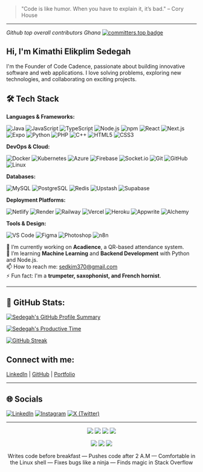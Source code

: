 > "Code is like humor. When you have to explain it, it’s bad." – Cory House

---
*Github top overall contributors Ghana*    [![committers.top badge](https://user-badge.committers.top/ghana_private/sedegah.svg)](https://user-badge.committers.top/ghana_private/sedegah)




## Hi, I'm Kimathi Elikplim Sedegah 
I'm the Founder of Code Cadence, passionate about building innovative software and web applications. I love solving problems, exploring new technologies, and collaborating on exciting projects.



## 🛠️ Tech Stack

**Languages & Frameworks:**

![Java](https://img.shields.io/badge/Java-ED8B00?style=for-the-badge\&logo=openjdk\&logoColor=white)
![JavaScript](https://img.shields.io/badge/JavaScript-F7DF1E?style=for-the-badge\&logo=javascript\&logoColor=black)
![TypeScript](https://img.shields.io/badge/TypeScript-3178C6?style=for-the-badge\&logo=typescript\&logoColor=white)
![Node.js](https://img.shields.io/badge/Node.js-339933?style=for-the-badge\&logo=nodedotjs\&logoColor=white)
![npm](https://img.shields.io/badge/npm-CB3837?style=for-the-badge\&logo=npm\&logoColor=white)
![React](https://img.shields.io/badge/React-20232A?style=for-the-badge\&logo=react\&logoColor=61DAFB)
![Next.js](https://img.shields.io/badge/Next.js-000000?style=for-the-badge\&logo=nextdotjs\&logoColor=white)
![Expo](https://img.shields.io/badge/Expo-000020?style=for-the-badge\&logo=expo\&logoColor=white)
![Python](https://img.shields.io/badge/Python-3776AB?style=for-the-badge\&logo=python\&logoColor=white)
![PHP](https://img.shields.io/badge/PHP-777BB4?style=for-the-badge\&logo=php\&logoColor=white)
![C++](https://img.shields.io/badge/C++-00599C?style=for-the-badge\&logo=c%2B%2B\&logoColor=white)
![HTML5](https://img.shields.io/badge/HTML5-E34F26?style=for-the-badge\&logo=html5\&logoColor=white)
![CSS3](https://img.shields.io/badge/CSS3-1572B6?style=for-the-badge\&logo=css3\&logoColor=white)

**DevOps & Cloud:**

![Docker](https://img.shields.io/badge/Docker-2496ED?style=for-the-badge\&logo=docker\&logoColor=white)
![Kubernetes](https://img.shields.io/badge/Kubernetes-326CE5?style=for-the-badge\&logo=kubernetes\&logoColor=white)
![Azure](https://img.shields.io/badge/Azure-0089D6?style=for-the-badge\&logo=microsoft-azure\&logoColor=white)
![Firebase](https://img.shields.io/badge/Firebase-FFCA28?style=for-the-badge\&logo=firebase\&logoColor=black)
![Socket.io](https://img.shields.io/badge/Socket.io-010101?style=for-the-badge\&logo=socket.io\&logoColor=white)
![Git](https://img.shields.io/badge/Git-F05032?style=for-the-badge\&logo=git\&logoColor=white)
![GitHub](https://img.shields.io/badge/GitHub-181717?style=for-the-badge\&logo=github\&logoColor=white)
![Linux](https://img.shields.io/badge/Linux-FCC624?style=for-the-badge\&logo=linux\&logoColor=black)

**Databases:**

![MySQL](https://img.shields.io/badge/MySQL-4479A1?style=for-the-badge\&logo=mysql\&logoColor=white)
![PostgreSQL](https://img.shields.io/badge/PostgreSQL-4169E1?style=for-the-badge\&logo=postgresql\&logoColor=white)
![Redis](https://img.shields.io/badge/Redis-DC382D?style=for-the-badge\&logo=redis\&logoColor=white)
![Upstash](https://img.shields.io/badge/Upstash-01B755?style=for-the-badge\&logo=upstash\&logoColor=white)
![Supabase](https://img.shields.io/badge/Supabase-3ECF8E?style=for-the-badge\&logo=supabase\&logoColor=white)

**Deployment Platforms:**

![Netlify](https://img.shields.io/badge/Netlify-00C7B7?style=for-the-badge\&logo=netlify\&logoColor=white)
![Render](https://img.shields.io/badge/Render-46E3B7?style=for-the-badge\&logo=render\&logoColor=white)
![Railway](https://img.shields.io/badge/Railway-0B0D0E?style=for-the-badge\&logo=railway\&logoColor=white)
![Vercel](https://img.shields.io/badge/Vercel-000000?style=for-the-badge\&logo=vercel\&logoColor=white)
![Heroku](https://img.shields.io/badge/Heroku-430098?style=for-the-badge\&logo=heroku\&logoColor=white)
![Appwrite](https://img.shields.io/badge/Appwrite-F02E65?style=for-the-badge\&logo=appwrite\&logoColor=white)
![Alchemy](https://img.shields.io/badge/Alchemy-14142B?style=for-the-badge\&logo=alchemy\&logoColor=white)

**Tools & Design:**

![VS Code](https://img.shields.io/badge/VS_Code-007ACC?style=for-the-badge\&logo=visual-studio-code\&logoColor=white)
![Figma](https://img.shields.io/badge/Figma-F24E1E?style=for-the-badge\&logo=figma\&logoColor=white)
![Photoshop](https://img.shields.io/badge/Photoshop-31A8FF?style=for-the-badge\&logo=adobe-photoshop\&logoColor=white)
![n8n](https://img.shields.io/badge/n8n-A463F2?style=for-the-badge&logo=n8n&logoColor=white)


🔭 I’m currently working on **Acadience**, a QR-based attendance system.  
🌱 I’m learning **Machine Learning** and **Backend Development** with Python and Node.js.  
📫 How to reach me: [sedkim370@gmail.com](mailto:kimathisedegah@outlook.com)  
⚡ Fun fact: I'm a **trumpeter, saxophonist, and French hornist**.

---
## 🚀 GitHub Stats:

[![Sedegah's GitHub Profile Summary](https://github-profile-summary-cards.vercel.app/api/cards/profile-details?username=Sedegah&theme=dark)](https://github.com/Sedegah)

[![Sedegah's Productive Time](https://github-profile-summary-cards.vercel.app/api/cards/productive-time?username=Sedegah&theme=dark)](https://github.com/Sedegah)

[![GitHub Streak](https://streak-stats.demolab.com?user=Sedegah&theme=dark&hide_border=true)](https://github.com/Sedegah)





## Connect with me:
[LinkedIn](https://linkedin.com/in/kimathi-sedegah) | [GitHub](https://github.com/sedegah) | [Portfolio](https://kimathisedegah.vercel.app)

---
## 

## 🌐 Socials

[![LinkedIn](https://img.shields.io/badge/LinkedIn-0077B5?style=for-the-badge&logo=linkedin&logoColor=white)](https://www.linkedin.com/in/kimathi-sedegah)
[![Instagram](https://img.shields.io/badge/Instagram-E4405F?style=for-the-badge&logo=instagram&logoColor=white)](https://www.instagram.com/kim.ath.i)
[![X (Twitter)](https://img.shields.io/badge/X-000000?style=for-the-badge&logo=x&logoColor=white)](https://x.com/heiskimathi)

---


<p align="center">
  <img src="https://img.shields.io/badge/Code%20Addict-F06529?style=for-the-badge&logo=codewars&logoColor=white" />
  <img src="https://img.shields.io/badge/Midnight%20Committer-6e40c9?style=for-the-badge&logo=github&logoColor=white" />
  <img src="https://img.shields.io/badge/Version%20Control%20Pro-181717?style=for-the-badge&logo=git&logoColor=white" />
  <img src="https://img.shields.io/badge/Terminal%20Warrior-000000?style=for-the-badge&logo=gnubash&logoColor=white" />
</p>

<p align="center">
  <img src="https://img.shields.io/badge/Bug%20Squasher-DD4B25?style=for-the-badge&logo=bugatti&logoColor=white" />
  <img src="https://img.shields.io/badge/Caffeine%20Powered-6f4e37?style=for-the-badge&logo=buymeacoffee&logoColor=white" />
  <img src="https://img.shields.io/badge/Stack%20Overflow%20Lurker-F58025?style=for-the-badge&logo=stackoverflow&logoColor=white" />
</p>

<p align="center">
  Writes code before breakfast — Pushes code after 2 A.M — Comfortable in the Linux shell — Fixes bugs like a ninja — Finds magic in Stack Overflow
</p>
